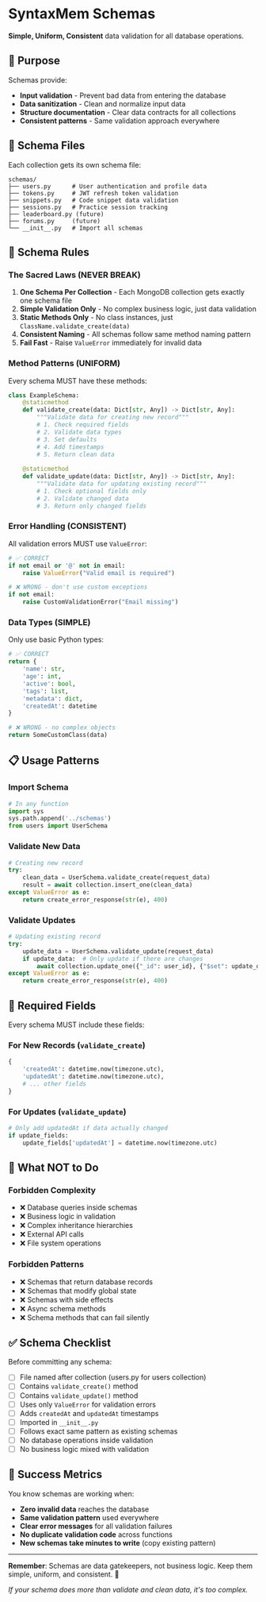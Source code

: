 # SyntaxMem Schemas

**Simple, Uniform, Consistent** data validation for all database operations.

## 🎯 Purpose

Schemas provide:
- **Input validation** - Prevent bad data from entering the database
- **Data sanitization** - Clean and normalize input data  
- **Structure documentation** - Clear data contracts for all collections
- **Consistent patterns** - Same validation approach everywhere

## 📁 Schema Files

Each collection gets its own schema file:

```
schemas/
├── users.py      # User authentication and profile data
├── tokens.py     # JWT refresh token validation
├── snippets.py   # Code snippet data validation
├── sessions.py   # Practice session tracking
├── leaderboard.py (future)
├── forums.py     (future)
└── __init__.py   # Import all schemas
```

## 🚨 Schema Rules

### The Sacred Laws (NEVER BREAK)

1. **One Schema Per Collection** - Each MongoDB collection gets exactly one schema file
2. **Simple Validation Only** - No complex business logic, just data validation
3. **Static Methods Only** - No class instances, just `ClassName.validate_create(data)`
4. **Consistent Naming** - All schemas follow same method naming pattern
5. **Fail Fast** - Raise `ValueError` immediately for invalid data

### Method Patterns (UNIFORM)

Every schema MUST have these methods:

```python
class ExampleSchema:
    @staticmethod
    def validate_create(data: Dict[str, Any]) -> Dict[str, Any]:
        """Validate data for creating new record"""
        # 1. Check required fields
        # 2. Validate data types
        # 3. Set defaults
        # 4. Add timestamps
        # 5. Return clean data
        
    @staticmethod  
    def validate_update(data: Dict[str, Any]) -> Dict[str, Any]:
        """Validate data for updating existing record"""
        # 1. Check optional fields only
        # 2. Validate changed data
        # 3. Return only changed fields
```

### Error Handling (CONSISTENT)

All validation errors MUST use `ValueError`:

```python
# ✅ CORRECT
if not email or '@' not in email:
    raise ValueError("Valid email is required")

# ❌ WRONG - don't use custom exceptions
if not email:
    raise CustomValidationError("Email missing")
```

### Data Types (SIMPLE)

Only use basic Python types:

```python
# ✅ CORRECT
return {
    'name': str,
    'age': int, 
    'active': bool,
    'tags': list,
    'metadata': dict,
    'createdAt': datetime
}

# ❌ WRONG - no complex objects
return SomeCustomClass(data)
```

## 📋 Usage Patterns

### Import Schema
```python
# In any function
import sys
sys.path.append('../schemas')
from users import UserSchema
```

### Validate New Data
```python
# Creating new record
try:
    clean_data = UserSchema.validate_create(request_data)
    result = await collection.insert_one(clean_data)
except ValueError as e:
    return create_error_response(str(e), 400)
```

### Validate Updates
```python
# Updating existing record
try:
    update_data = UserSchema.validate_update(request_data)
    if update_data:  # Only update if there are changes
        await collection.update_one({"_id": user_id}, {"$set": update_data})
except ValueError as e:
    return create_error_response(str(e), 400)
```

## 🔧 Required Fields

Every schema MUST include these fields:

### For New Records (`validate_create`)
```python
{
    'createdAt': datetime.now(timezone.utc),
    'updatedAt': datetime.now(timezone.utc),
    # ... other fields
}
```

### For Updates (`validate_update`)
```python
# Only add updatedAt if data actually changed
if update_fields:
    update_fields['updatedAt'] = datetime.now(timezone.utc)
```

## 🚫 What NOT to Do

### Forbidden Complexity
- ❌ Database queries inside schemas
- ❌ Business logic in validation
- ❌ Complex inheritance hierarchies  
- ❌ External API calls
- ❌ File system operations

### Forbidden Patterns
- ❌ Schemas that return database records
- ❌ Schemas that modify global state
- ❌ Schemas with side effects
- ❌ Async schema methods
- ❌ Schema methods that can fail silently

## ✅ Schema Checklist

Before committing any schema:

- [ ] File named after collection (users.py for users collection)
- [ ] Contains `validate_create()` method
- [ ] Contains `validate_update()` method  
- [ ] Uses only `ValueError` for validation errors
- [ ] Adds `createdAt` and `updatedAt` timestamps
- [ ] Imported in `__init__.py`
- [ ] Follows exact same pattern as existing schemas
- [ ] No database operations inside validation
- [ ] No business logic mixed with validation

## 🎯 Success Metrics

You know schemas are working when:

- **Zero invalid data** reaches the database
- **Same validation pattern** used everywhere
- **Clear error messages** for all validation failures
- **No duplicate validation code** across functions
- **New schemas take minutes to write** (copy existing pattern)

---

**Remember**: Schemas are data gatekeepers, not business logic. Keep them simple, uniform, and consistent. 🎯

*If your schema does more than validate and clean data, it's too complex.*